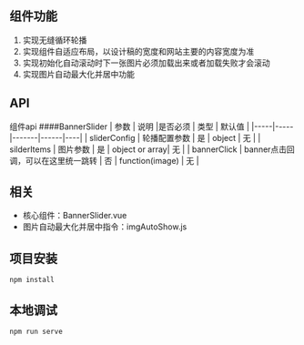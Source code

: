 ## 组件功能
<ol>
    <li>实现无缝循环轮播</li>
    <li>实现组件自适应布局，以设计稿的宽度和网站主要的内容宽度为准</li>
    <li>实现初始化自动滚动时下一张图片必须加载出来或者加载失败才会滚动</li>
    <li>实现图片自动最大化并居中功能</li>
</ol>


## API
组件api
####BannerSlider
| 参数 | 说明 |是否必须 | 类型 | 默认值 |
|-----|-----|-------|------|----|
| sliderConfig | 轮播配置参数 | 是 | object | 无 |
| silderItems | 图片参数 | 是 | object or array| 无 |
| bannerClick | banner点击回调，可以在这里统一跳转 | 否 | function(image) | 无 |

## 相关
<ul>
    <li>核心组件：BannerSlider.vue</li>
    <li>图片自动最大化并居中指令：imgAutoShow.js</li>
</ul>

## 项目安装

```
npm install
```

## 本地调试

```
npm run serve
```
